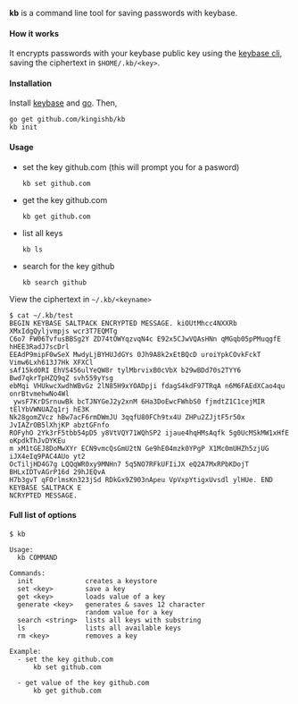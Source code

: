 
**kb** is a command line tool for saving passwords with keybase.

#### How it works

It encrypts passwords with your keybase public key using the [keybase
cli](https://keybase.io/docs/command_line), saving the ciphertext in `$HOME/.kb/<key>`.

#### Installation
Install [keybase](https://keybase.io/) and [go](https://golang.org/doc/install). Then,
```
go get github.com/kingishb/kb
kb init
```

#### Usage

* set the key github.com (this will prompt you for a pasword)
  ```text
  kb set github.com
  ```
* get the key github.com
  ```text
  kb get github.com
  ```
* list all keys
  ```text
  kb ls
  ```
* search for the key github
   ```text
   kb search github
   ```

View the ciphertext in `~/.kb/<keyname>` 
```text
$ cat ~/.kb/test
BEGIN KEYBASE SALTPACK ENCRYPTED MESSAGE. kiOUtMhcc4NXXRb XMxIdgQyljvmpjs wcr3T7EQMTg
C6o7 FW06TvfusBBSg2Y ZD74tOWYqzvqN4c E92x5CJwVQAsHNn qMGqb05pPMuqgfE hHEE3RadJ7scDrl
EEAdP9mipF0wSeX MwdyLjBYHUJdGYs 0Jh9A8k2xEtBQcD uroiYpkCOvkFckT Vimw6Lxh613J7Hk XFXCl
sAf15kd0RI EhVS456ulYeQW8r tylMbrvixB0cVbX b29wBDd70s2TYY6 Bwd7qkrTpHZQ9qZ svh559yYsg
ebMqi VHUkwcXwdhWBvGz 2lN85H9xYOADpji fdagS4kdF97TRqA n6M6FAEdXCao4qu onrBtvmehwNo4Wl
 ywsF7KrDSrnuwBk bcTJNYGeJ2y2xnM 6Ha3DoEwcFWhbS0 fjmdtZ1C1cejMIR tElYbVWNUAZq1rj hE3K
Nk28gomZVcz hBw7acF6rmDWmJU 3qqfU80FCh9tx4U ZHPu2ZJjtF5r50x JvIAZrOB5lXhjKP abztGFnfo
ROFyhO 2Yk3rF5tbb54pD5 y8VtVQY71WQhSP2 ijaue4hqHMsAqfk 5g0UcMSkMW1xHfE oKpdkThJvDYKEu
m xM1tGEJ8DoMwXYr ECN9vmcQsGmU2tN Ge9hE04mzk0YPgP X1Mc0mUHZh5zjUG iJX4eIq9PAC4AUo yt2
OcTiljHD4G7g LQQqWR0xy9MNHn7 5q5NO7RFkUFIiJX eQ2A7MxRPbKDojT BHLxIDTvAGrP16d 29hJEQvA
H7b3gvT qFOrlmsKn323jSd RDkGx9Z903nApeu VpVxpYtigxUvsdl ylHUe. END KEYBASE SALTPACK E
NCRYPTED MESSAGE.
```

#### Full list of options
```
$ kb

Usage:
  kb COMMAND

Commands:
  init             creates a keystore
  set <key>        save a key
  get <key>        loads value of a key
  generate <key>   generates & saves 12 character
                   random value for a key
  search <string>  lists all keys with substring
  ls               lists all available keys
  rm <key>         removes a key

Example:
  - set the key github.com
      kb set github.com

  - get value of the key github.com
      kb get github.com

```
